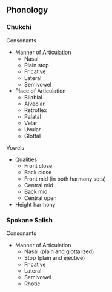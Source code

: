 ## Phonology

### Chukchi

Consonants
- Manner of Articulation
    - Nasal
    - Plain stop
    - Fricative
    - Lateral
    - Semivowel
- Place of Articulation
    - Bilabial
    - Alveolar
    - Retroflex
    - Palatal
    - Velar
    - Uvular
    - Glottal

Vowels
- Qualities
    - Front close
    - Back close
    - Front mid (in both harmony sets)
    - Central mid
    - Back mid
    - Central open
- Height harmony

### Spokane Salish

Consonants
- Manner of Articulation
    - Nasal (plain and glottalized)
    - Stop (plain and ejective)
    - Fricative
    - Lateral
    - Semivowel
    - Rhotic
